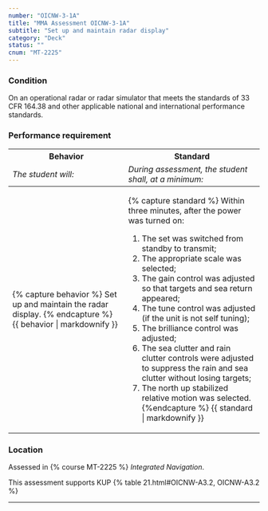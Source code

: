 ```yaml
---
number: "OICNW-3-1A"
title: "MMA Assessment OICNW-3-1A"
subtitle: "Set up and maintain radar display"
category: "Deck"
status: ""
cnum: "MT-2225"
---
```

### Condition

On an operational radar or radar simulator that meets the standards of 33 CFR 164.38 and other applicable national and international performance standards.

### Performance requirement 

<table width='100%' class='Guidelines'>
 <thead>
 <tr>
     <th class='thirty'>Behavior</th>
     <th class='seventy'>Standard</th>
 </tr>
 <tr>
     <td><em>The student will:</em></td>
     <td><em>During assessment, the student shall, at a minimum:</em></td>
 </tr>
 </thead>
 <tbody>
 

<tr><td>

{% capture behavior %}
Set up and maintain the radar display.
{% endcapture %}
{{ behavior | markdownify }}

</td><td>

{% capture standard %}
Within three minutes, after the power was turned on: 

1. The set was switched from standby to transmit;
2. The appropriate scale was selected;
3. The gain control was adjusted so that targets and sea return appeared;
4. The tune control was adjusted (if the unit is not self tuning);
5. The brilliance control was adjusted;
6. The sea clutter and rain clutter controls were adjusted to suppress the rain and sea clutter without losing targets;
7. The north up stabilized relative motion was selected.
{%endcapture %}
{{ standard | markdownify }}

</td></tr>



 </tbody>
 </table>

### Location

Assessed in  {% course  MT-2225 %}  *Integrated Navigation*.

This assessment supports KUP {% table 21.html#OICNW-A3.2, OICNW-A3.2 %}

***

